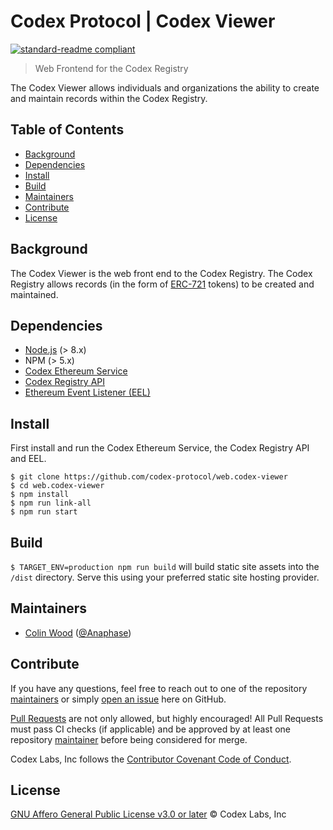 # Codex Protocol | Codex Viewer

[![standard-readme compliant](https://img.shields.io/badge/readme%20style-standard-brightgreen.svg?style=flat-square)](https://github.com/RichardLitt/standard-readme)

> Web Frontend for the Codex Registry

The Codex Viewer allows individuals and organizations the ability to create and maintain records within the Codex Registry.

## Table of Contents

- [Background](#background)
- [Dependencies](#dependencies)
- [Install](#install)
- [Build](#build)
- [Maintainers](#maintainers)
- [Contribute](#contribute)
- [License](#license)

## Background

The Codex Viewer is the web front end to the Codex Registry. The Codex Registry allows records (in the form of [ERC-721](http://erc721.org/) tokens) to be created and maintained.

## Dependencies

* [Node.js](https://nodejs.org/en/) (> 8.x)
* NPM (> 5.x)
* [Codex Ethereum Service](https://github.com/codex-protocol/npm.ethereum-service)
* [Codex Registry API](https://github.com/codex-protocol/service.codex-registry-api)
* [Ethereum Event Listener (EEL)](https://github.com/codex-protocol/service.eel)

## Install

First install and run the Codex Ethereum Service, the Codex Registry API and EEL.

```
$ git clone https://github.com/codex-protocol/web.codex-viewer
$ cd web.codex-viewer
$ npm install
$ npm run link-all
$ npm run start
```

## Build

`$ TARGET_ENV=production npm run build` will build static site assets into the `/dist` directory. Serve this using your preferred static site hosting provider.

## Maintainers

- [Colin Wood](mailto:colin@codexprotocol.com) ([@Anaphase](https://github.com/Anaphase))

## Contribute

If you have any questions, feel free to reach out to one of the repository [maintainers](#maintainers) or simply [open an issue](https://github.com/codex-protocol/web.codex-viewer/issues/new) here on GitHub.

[Pull Requests](https://github.com/codex-protocol/web.codex-viewer/pulls) are not only allowed, but highly encouraged! All Pull Requests must pass CI checks (if applicable) and be approved by at least one repository [maintainer](#maintainers) before being considered for merge.

Codex Labs, Inc follows the [Contributor Covenant Code of Conduct](https://contributor-covenant.org/version/1/4/code-of-conduct).

## License

[GNU Affero General Public License v3.0 or later](LICENSE) © Codex Labs, Inc
